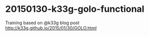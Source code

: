 # 20150130-k33g-golo-functional
Training based on @k33g blog post http://k33g.github.io/2015/01/30/GOLO.html
